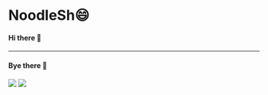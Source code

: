 # NoodleSh😄

#### Hi there  👋
* * *
#### Bye there 👋

<img src="https://img.shields.io/badge/GitHub-181717?style=flat-circle&logo=github&logoColor=blue">
<img src="https://img.shields.io/badge/Gitea-609926?style=flat-circle&logo=gittea&logoColor=yellow">
<!--
**NoodleSh/NoodleSh** is a ✨ _special_ ✨ repository because its `README.md` (this file) appears on your GitHub profile.

Here are some ideas to get you started:

- 🔭 I’m currently working on ...
- 🌱 I’m currently learning ...
- 👯 I’m looking to collaborate on ...
- 🤔 I’m looking for help with ...
- 💬 Ask me about ...
- 📫 How to reach me: ...
- 😄 Pronouns: ...
- ⚡ Fun fact: ...
-->
